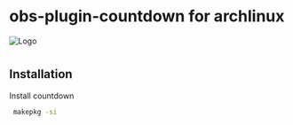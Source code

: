 # obs-plugin-countdown for archlinux



![Logo](https://archlinux.org/static/logos/archlinux-logo-black-90dpi.0c696e9c0d84.png)
# 

## Installation

Install countdown

```bash
 makepkg -si
```
    
```
    
